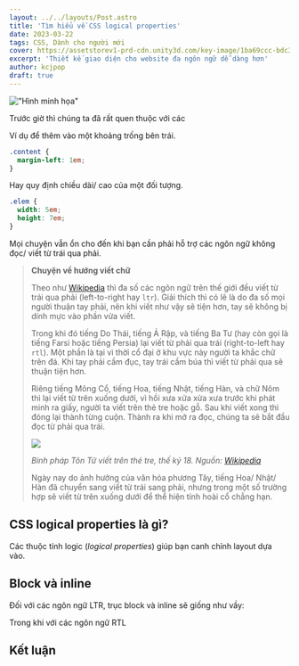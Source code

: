 ```yaml
---
layout: ../../layouts/Post.astro
title: 'Tìm hiểu về CSS logical properties'
date: 2023-03-22
tags: CSS, Dành cho người mới
cover: https://assetstorev1-prd-cdn.unity3d.com/key-image/1ba69ccc-bdc3-42bf-b108-5cae0b3678ef.png
excerpt: 'Thiết kế giao diện cho website đa ngôn ngữ dễ dàng hơn'
author: kcjpop
draft: true
---
```


!["Hình minh họa"](https://assetstorev1-prd-cdn.unity3d.com/key-image/1ba69ccc-bdc3-42bf-b108-5cae0b3678ef.png)

Trước giờ thì chúng ta đã rất quen thuộc với các

Ví dụ để thêm vào một khoảng trống bên trái.

```css
.content {
  margin-left: 1em;
}
```

Hay quy định chiều dài/ cao của một đối tượng.

```css
.elem {
  width: 5em;
  height: 7em;
}
```

Mọi chuyện vẫn ổn cho đến khi bạn cần phải hỗ trợ các ngôn ngữ không đọc/ viết từ trái qua phải.

> **Chuyện về hướng viết chữ**
>
> Theo như [Wikipedia](https://commons.wikimedia.org/wiki/File:Writing_directions_of_the_world.svg#/media/File:Writing_directions_of_the_world.svg) thì đa số các ngôn ngữ trên thế giới đều viết từ trái qua phải (left-to-right hay `ltr`). Giải thích thì có lẽ là do đa số mọi người thuận tay phải, nên khi viết như vậy sẽ tiện hơn, tay sẽ không bị dính mực vào phần vừa viết.
>
> Trong khi đó tiếng Do Thái, tiếng Ả Rập, và tiếng Ba Tư (hay còn gọi là tiếng Farsi hoặc tiếng Persia) lại viết từ phải qua trái (right-to-left hay `rtl`). Một phần là tại vì thời cổ đại ở khu vực này người ta khắc chữ trên đá. Khi tay phải cầm đục, tay trái cầm búa thì viết từ phải qua sẽ thuận tiện hơn.
>
> Riêng tiếng Mông Cổ, tiếng Hoa, tiếng Nhật, tiếng Hàn, và chữ Nôm thì lại viết từ trên xuống dưới, vì hồi xưa xửa xừa xưa trước khi phát minh ra giấy, người ta viết trên thẻ tre hoặc gỗ. Sau khi viết xong thì đóng lại thành từng cuộn. Thành ra khi mở ra đọc, chúng ta sẽ bắt đầu đọc từ phải qua trái.
>
> ![](https://upload.wikimedia.org/wikipedia/commons/9/94/Bamboo_book_-_binding_-_UCR.jpg)
>
> _Binh pháp Tôn Tử viết trên thẻ tre, thế kỷ 18. Nguồn: [Wikipedia](https://commons.wikimedia.org/wiki/File:Bamboo_book_-_binding_-_UCR.jpg#/media/File:Bamboo_book_-_binding_-_UCR.jpg)_
>
> Ngày nay do ảnh hưởng của văn hóa phương Tây, tiếng Hoa/ Nhật/ Hàn đã chuyển sang viết từ trái sang phải, nhưng trong một số trường hợp sẽ viết từ trên xuống dưới để thể hiện tính hoài cổ chẳng hạn.

## CSS logical properties là gì?

Các thuộc tính logic (_logical properties_) giúp bạn canh chỉnh layout dựa vào.

## Block và inline

Đối với các ngôn ngữ LTR, trục block và inline sẽ giống như vầy:

Trong khi với các ngôn ngữ RTL

## Kết luận
